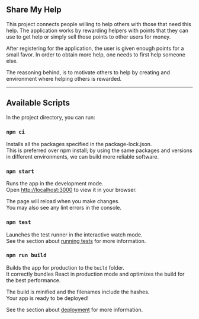 ## Share My Help

This project connects people willing to help others with those that need this help.
The application works by rewarding helpers with points that they can use to 
get help or simply sell those points to other users for money.

After registering for the application, the user is given enough points for a 
small favor. In order to obtain more help, one needs to first help someone else.

The reasoning behind, is to motivate others to help by creating and environment
where helping others is rewarded.

---

## Available Scripts

In the project directory, you can run:

### `npm ci`

Installs all the packages specified in the package-lock.json.\
This is preferred over npm install; by using the same packages
and versions in different environments, we can build more reliable
software.

### `npm start`

Runs the app in the development mode.\
Open [http://localhost:3000](http://localhost:3000) to view it in your browser.

The page will reload when you make changes.\
You may also see any lint errors in the console.

### `npm test`

Launches the test runner in the interactive watch mode.\
See the section about [running tests](https://facebook.github.io/create-react-app/docs/running-tests) for more information.

### `npm run build`

Builds the app for production to the `build` folder.\
It correctly bundles React in production mode and optimizes the build for the best performance.

The build is minified and the filenames include the hashes.\
Your app is ready to be deployed!

See the section about [deployment](https://facebook.github.io/create-react-app/docs/deployment) for more information.
